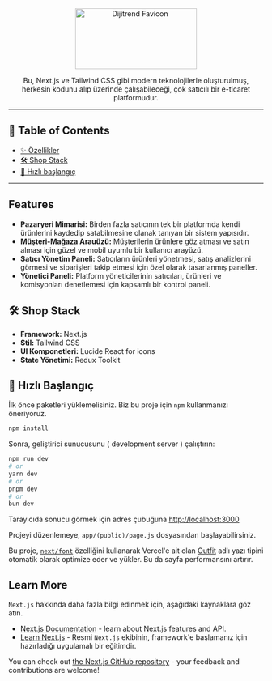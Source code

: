 <div align="center">
  <img src="https://dijitrend.com/assets/images/logos/team1.svg" width="240" height="120" alt="Dijitrend Favicon">
  <!-- <h1>Dijitrend</h1> -->
  <p>
    Bu, Next.js ve Tailwind CSS gibi modern teknolojilerle oluşturulmuş, herkesin kodunu alıp üzerinde çalışabileceği, çok satıcılı bir e-ticaret platformudur.
  </p>
</div>

---

## 📖 Table of Contents

- [✨ Özellikler](#-features)
- [🛠️ Shop Stack](#-tech-stack)
- [🚀 Hızlı başlangıç](#-getting-started)

---

## Features

- **Pazaryeri Mimarisi:** Birden fazla satıcının tek bir platformda kendi ürünlerini kaydedip satabilmesine olanak tanıyan bir sistem yapısıdır.
- **Müşteri-Mağaza Arauüzü:** Müşterilerin ürünlere göz atması ve satın alması için güzel ve mobil uyumlu bir kullanıcı arayüzü.
- **Satıcı Yönetim Paneli:** Satıcıların ürünleri yönetmesi, satış analizlerini görmesi ve siparişleri takip etmesi için özel olarak tasarlanmış paneller.
- **Yönetici Paneli:** Platform yöneticilerinin satıcıları, ürünleri ve komisyonları denetlemesi için kapsamlı bir kontrol paneli.

## 🛠️ Shop Stack <a name="-shop-stack"></a>

- **Framework:** Next.js
- **Stil:** Tailwind CSS
- **UI Komponetleri:** Lucide React for icons
- **State Yönetimi:** Redux Toolkit

## 🚀 Hızlı Başlangıç <a name="-getting-started"></a>

İlk önce paketleri yüklemelisiniz. Biz bu proje için `npm` kullanmanızı öneriyoruz.

```bash
npm install
```

Sonra, geliştirici sunucusunu ( development server ) çalıştırın:

```bash
npm run dev
# or
yarn dev
# or
pnpm dev
# or
bun dev
```

Tarayıcıda sonucu görmek için adres çubuğuna [http://localhost:3000](http://localhost:3000)

Projeyi düzenlemeye, `app/(public)/page.js` dosyasından başlayabilirsiniz.

Bu proje, [`next/font`](https://nextjs.org/docs/app/building-your-application/optimizing/fonts) özelliğini kullanarak Vercel'e ait olan [Outfit](https://vercel.com/font) adlı yazı tipini otomatik olarak optimize eder ve yükler. Bu da sayfa performansını artırır.

## Learn More

`Next.js` hakkında daha fazla bilgi edinmek için, aşağıdaki kaynaklara göz atın.

- [Next.js Documentation](https://nextjs.org/docs) - learn about Next.js features and API.
- [Learn Next.js](https://nextjs.org/learn) - Resmi `Next.js` ekibinin, framework'e başlamanız için hazırladığı uygulamalı bir eğitimdir.

You can check out [the Next.js GitHub repository](https://github.com/vercel/next.js) - your feedback and contributions are welcome!
